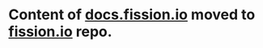 # Content of [docs.fission.io](https://docs.fission.io) moved to [fission.io](https://github.com/fission/fission.io) repo.

